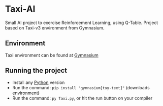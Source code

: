 # Taxi-AI

Small AI project to exercise Reinforcement Learning, using Q-Table. Project based on Taxi-v3 environment from Gymnasium. 

## Environment

Taxi environment can be found at [Gymnasium](https://gymnasium.farama.org/environments/toy_text/taxi/)

## Running the project

- Install any [Python](https://www.python.org/downloads/) version
- Run the command: `pip install "gymnasium[toy-text]"` (downloads environment)
- Run the command: `py Taxi.py`, or hit the run button on your compiler

